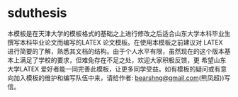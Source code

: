 # sduthesis

本模板是在天津大学的模板格式的基础之上进行修改之后适合山东大学本科毕业生撰写本科毕业论文而编写的LATEX 论文模板。在使用本模板之前建议对
LATEX 进行简要的了解，熟悉其文档的结构。由于个人水平有限，虽然现在的这个版本基本上满足了学校的要求，但难免存在不足之处，欢迎大家积极反馈，更
希望山东大学LATEX 爱好者能一同完善此模板，让更多同学受益。如有模板的疑问或有意向加入模板的维护和编写队伍中来，请给作者:
bearshng@gmail.com(熊凤超))写信。
